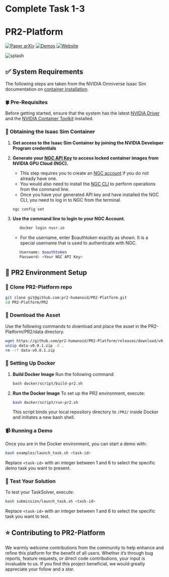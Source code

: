 # Complete Task 1-3

# PR2-Platform 
<div >
    <a href="https://arxiv.org/abs/2409.01559" target="_blank">
    <img src="https://img.shields.io/badge/Paper-arXiv-green" alt="Paper arXiv"></a> 
    <a href="https://www.youtube.com/watch?v=VycZ9Po9hNg" target="_blank">
    <img src="https://img.shields.io/badge/Video-Demos-fffc4f" alt="Demos"/></a>
    <a href="https://pr2-humanoid.github.io/" target="_blank">
    <img src="https://img.shields.io/badge/Page-PR2-3083ff" alt="Website"/></a>
</div>

![splash](Docs/assets/teaser.png)

## ✅ System Requirements

The following steps are taken from the NVIDIA Omniverse Isaac Sim documentation on [container installation](https://docs.omniverse.nvidia.com/isaacsim/latest/installation/install_container.html).

### 🍀 Pre-Requisites

Before getting started, ensure that the system has the latest [NVIDIA Driver](https://www.nvidia.com/en-us/drivers/unix/) and the [NVIDIA Container Toolkit](https://docs.omniverse.nvidia.com/isaacsim/latest/installation/install_container.html) installed.


### 📁 Obtaining the Isaac Sim Container
1. **Get access to the Isaac Sim Container by joining the NVIDIA Developer Program credentials**
2. **Generate your [NGC API Key](https://docs.nvidia.com/ngc/ngc-overview/index.html#generating-api-key) to access locked container images from NVIDIA GPU Cloud (NGC).**
   - This step requires you to create an [NGC account](https://ngc.nvidia.com/signin) if you do not already have one.
   - You would also need to install the [NGC CLI](https://org.ngc.nvidia.com/setup/installers/cli) to perform operations from the command line. 
   - Once you have your generated API key and have installed the NGC CLI, you need to log in to NGC from the terminal.
   ```bash
   ngc config set
   ```

3. **Use the command line to login to your NGC Account.**
   ```bash
      docker login nvcr.io
   ```
   - For the username, enter $oauthtoken exactly as shown. It is a special username that is used to authenticate with NGC.
   ```bash
      Username: $oauthtoken
      Password: <Your NGC API Key>
   ```

 
## 🤖 PR2 Environment Setup

### 🚀 Clone PR2-Platform repo
   ```bash
   git clone git@github.com:pr2-humanoid/PR2-Platform.git
   cd PR2-Platform/PR2
   ```
### 🏡 Download the Asset
   Use the following commands to download and place the asset in the PR2-Platform/PR2/data directory. 
   ```bash
   wget https://github.com/pr2-humanoid/PR2-Platform/releases/download/v0.1.0/data-v0.0.1.zip
   unzip data-v0.0.1.zip -d . 
   rm -rf data-v0.0.1.zip
   ```
      
### 🐳 Setting Up Docker

1. **Build Docker Image**
   Run the following command:
   ```bash
   bash docker/script/build-pr2.sh
   ```

2. **Run the Docker Image**
   To set up the PR2 environment, execute:
   ```bash
   bash docker/script/run-pr2.sh
   ```
   This script binds your local repository directory to `/PR2/` inside Docker and initiates a new bash shell.

### 📹 Running a Demo

Once you are in the Docker environment, you can start a demo with:

```bash
bash examples/launch_task.sh <task-id>
```
Replace `<task-id>` with an integer between 1 and 6 to select the specific demo task you want to present.

### 💯 Test Your Solution

To test your TaskSolver, execute:

```bash
bash submission/launch_task.sh <task-id>
```
Replace `<task-id>` with an integer between 1 and 6 to select the specific task you want to test.

## ⭐ Contributing to PR2-Platform

We warmly welcome contributions from the community to help enhance and refine this platform for the benefit of all users. Whether it’s through bug reports, feature requests, or direct code contributions, your input is invaluable to us. If you find this project beneficial, we would greatly appreciate your follow and a star.

